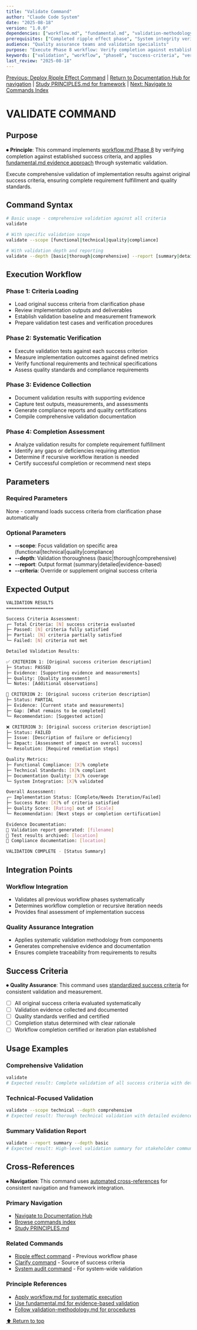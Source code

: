 ```yaml
---
title: "Validate Command"
author: "Claude Code System"
date: "2025-08-18"
version: "1.0.0"
dependencies: ["workflow.md", "fundamental.md", "validation-methodology.md"]
prerequisites: ["Completed ripple effect phase", "System integrity verified"]
audience: "Quality assurance teams and validation specialists"
purpose: "Execute Phase 8 workflow: Verify completion against established success criteria"
keywords: ["validation", "workflow", "phase8", "success-criteria", "verification"]
last_review: "2025-08-18"
---
```


[Previous: Deploy Ripple Effect Command](ripple-effect.md) | [Return to Documentation Hub for navigation](../docs/index.md) | [Study PRINCIPLES.md for framework](../docs/PRINCIPLES.md) | [Next: Navigate to Commands Index](index.md)

# VALIDATE COMMAND

## Purpose

⏺ **Principle**: This command implements [workflow.md Phase 8](../docs/principles/workflow.md) by verifying completion against established success criteria, and applies [fundamental.md evidence approach](../docs/principles/fundamental.md) through systematic validation.

Execute comprehensive validation of implementation results against original success criteria, ensuring complete requirement fulfillment and quality standards.

## Command Syntax

```bash
# Basic usage - comprehensive validation against all criteria
validate

# With specific validation scope
validate --scope [functional|technical|quality|compliance]

# With validation depth and reporting
validate --depth [basic|thorough|comprehensive] --report [summary|detailed|evidence-based]
```

## Execution Workflow

### Phase 1: Criteria Loading
- Load original success criteria from clarification phase
- Review implementation outputs and deliverables
- Establish validation baseline and measurement framework
- Prepare validation test cases and verification procedures

### Phase 2: Systematic Verification
- Execute validation tests against each success criterion
- Measure implementation outcomes against defined metrics
- Verify functional requirements and technical specifications
- Assess quality standards and compliance requirements

### Phase 3: Evidence Collection
- Document validation results with supporting evidence
- Capture test outputs, measurements, and assessments
- Generate compliance reports and quality certifications
- Compile comprehensive validation documentation

### Phase 4: Completion Assessment
- Analyze validation results for complete requirement fulfillment
- Identify any gaps or deficiencies requiring attention
- Determine if recursive workflow iteration is needed
- Certify successful completion or recommend next steps

## Parameters

### Required Parameters
None - command loads success criteria from clarification phase automatically

### Optional Parameters
- **--scope**: Focus validation on specific area (functional|technical|quality|compliance)
- **--depth**: Validation thoroughness (basic|thorough|comprehensive)
- **--report**: Output format (summary|detailed|evidence-based)
- **--criteria**: Override or supplement original success criteria

## Expected Output

```bash
VALIDATION RESULTS
==================

Success Criteria Assessment:
┌─ Total Criteria: [N] success criteria evaluated
├─ Passed: [N] criteria fully satisfied
├─ Partial: [N] criteria partially satisfied
└─ Failed: [N] criteria not met

Detailed Validation Results:

✅ CRITERION 1: [Original success criterion description]
├─ Status: PASSED
├─ Evidence: [Supporting evidence and measurements]
├─ Quality: [Quality assessment]
└─ Notes: [Additional observations]

🔄 CRITERION 2: [Original success criterion description]
├─ Status: PARTIAL
├─ Evidence: [Current state and measurements]
├─ Gap: [What remains to be completed]
└─ Recommendation: [Suggested action]

❌ CRITERION 3: [Original success criterion description]
├─ Status: FAILED
├─ Issue: [Description of failure or deficiency]
├─ Impact: [Assessment of impact on overall success]
└─ Resolution: [Required remediation steps]

Quality Metrics:
├─ Functional Compliance: [X]% complete
├─ Technical Standards: [X]% compliant
├─ Documentation Quality: [X]% coverage
└─ System Integration: [X]% validated

Overall Assessment:
┌─ Implementation Status: [Complete/Needs Iteration/Failed]
├─ Success Rate: [X]% of criteria satisfied
├─ Quality Score: [Rating] out of [Scale]
└─ Recommendation: [Next steps or completion certification]

Evidence Documentation:
📁 Validation report generated: [filename]
📁 Test results archived: [location]
📁 Compliance documentation: [location]

VALIDATION COMPLETE - [Status Summary]
```

## Integration Points

### Workflow Integration
- Validates all previous workflow phases systematically
- Determines workflow completion or recursive iteration needs
- Provides final assessment of implementation success

### Quality Assurance Integration
- Applies systematic validation methodology from components
- Generates comprehensive evidence and documentation
- Ensures complete traceability from requirements to results

## Success Criteria

⏺ **Quality Assurance**: This command uses [standardized success criteria](../shared/SuccessCriteriaTemplate.md#workflow-commands) for consistent validation and measurement.

- [ ] All original success criteria evaluated systematically
- [ ] Validation evidence collected and documented
- [ ] Quality standards verified and certified
- [ ] Completion status determined with clear rationale
- [ ] Workflow completion certified or iteration plan established

## Usage Examples

### Comprehensive Validation
```bash
validate
# Expected result: Complete validation of all success criteria with detailed assessment
```

### Technical-Focused Validation
```bash
validate --scope technical --depth comprehensive
# Expected result: Thorough technical validation with detailed evidence collection
```

### Summary Validation Report
```bash
validate --report summary --depth basic
# Expected result: High-level validation summary for stakeholder communication
```

## Cross-References

⏺ **Navigation**: This command uses [automated cross-references](../shared/CrossReferenceEngine.md#workflow-cross-reference-pattern) for consistent navigation and framework integration.

### Primary Navigation
- [Navigate to Documentation Hub](../docs/index.md)
- [Browse commands index](index.md)
- [Study PRINCIPLES.md](../docs/PRINCIPLES.md)

### Related Commands
- [Ripple effect command](7-ripple-effect.md) - Previous workflow phase
- [Clarify command](1-clarify.md) - Source of success criteria
- [System audit command](system-audit.md) - For system-wide validation

### Principle References
- [Apply workflow.md for systematic execution](../docs/principles/workflow.md)
- [Use fundamental.md for evidence-based validation](../docs/principles/fundamental.md)
- [Follow validation-methodology.md for procedures](../docs/components/validation-methodology.md)

[⬆ Return to top](#validate-command)